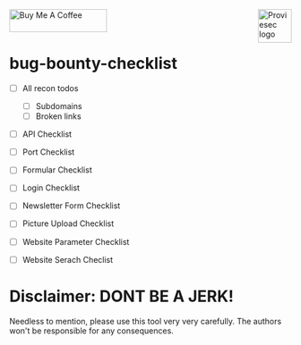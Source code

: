 <a href="https://proviesec.org/">
    <img src="https://avatars.githubusercontent.com/u/92156402?s=400&u=7fe0dbb9085a37818ee8c2b061432a9a69cbff42&v=4" alt="Proviesec logo" title="Proviesec" align="right" height="60" />
</a>
<a href="https://www.buymeacoffee.com/proviesec" target="_blank"><img src="https://cdn.buymeacoffee.com/buttons/default-orange.png" alt="Buy Me A Coffee" height="41" width="174"></a>

# bug-bounty-checklist

- [ ] All recon todos 
  - [ ] Subdomains
  - [ ] Broken links
- [ ] API Checklist 
- [ ] Port Checklist 
- [ ] Formular Checklist
- [ ] Login Checklist
- [ ] Newsletter Form Checklist
- [ ] Picture Upload Checklist
- [ ] Website Parameter Checklist
- [ ] Website Serach Checlist


# Disclaimer: DONT BE A JERK!
Needless to mention, please use this tool very very carefully. The authors won't be responsible for any consequences.
 
